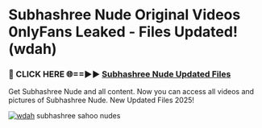 # Subhashree Nude Original Videos 0nlyFans Leaked - Files Updated! (wdah)

<h3>🔴 CLICK HERE 🌐==►► <a href="https://tinyurl.com/52m3yx9h" rel="nofollow">Subhashree Nude Updated Files</a></h3>

Get Subhashree Nude and all content. Now you can access all videos and pictures of Subhashree Nude. New Updated Files 2025!

[![wdah](https://i.imgur.com/TnHtlc8.gif)](https://tinyurl.com/52m3yx9h)
subhashree sahoo nudes